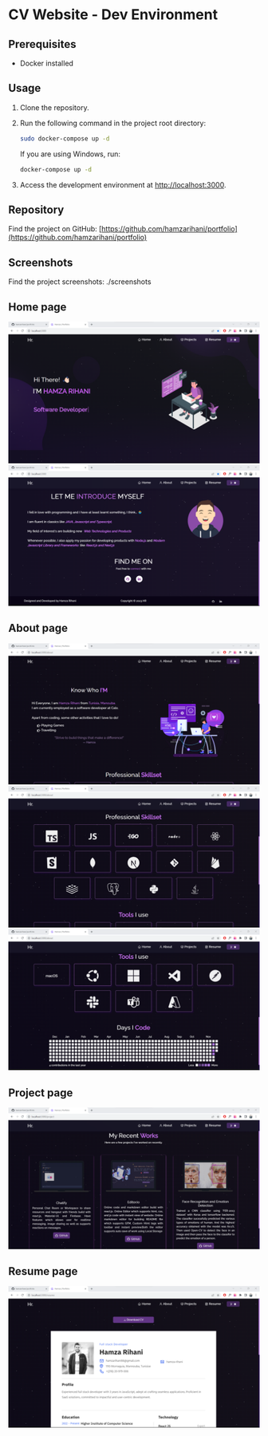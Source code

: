 # CV Website - Dev Environment

## Prerequisites

- Docker installed

## Usage

1. Clone the repository.
2. Run the following command in the project root directory:

   ```bash
   sudo docker-compose up -d
   ```

   If you are using Windows, run:

   ```bash
   docker-compose up -d
   ```

3. Access the development environment at [http://localhost:3000](http://localhost:3000).

## Repository

Find the project on GitHub: [https://github.com/hamzarihani/portfolio](https://github.com/hamzarihani/portfolio)

## Screenshots

Find the project screenshots: ./screenshots

## Home page

![Home Image](screenshots/Home.png)
![Home Image](screenshots/Home2.png)

## About page

![About Image](screenshots/About.png)
![About Image](screenshots/About2.png)
![About Image](screenshots/About3.png)

## Project page

![Project Image](screenshots/Project.png)

## Resume page

![Resume Image](screenshots/Resume.png)
